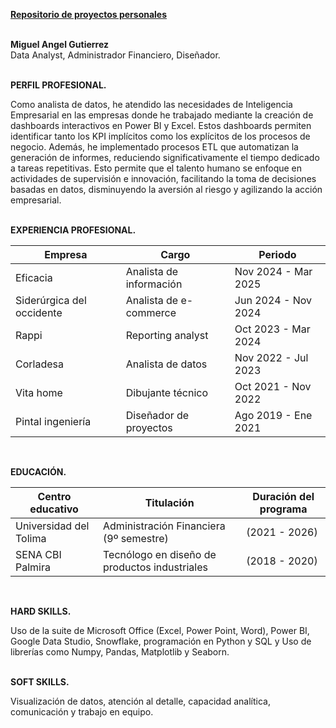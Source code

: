 **[Repositorio de proyectos personales](https://github.com/MiguelGutierrezDataProyects/Proyectos-personales)**
<br><br>

**Miguel Angel Gutierrez**<br>
Data Analyst, Administrador Financiero, Diseñador.
<br><br>

**PERFIL PROFESIONAL.**

Como analista de datos, he atendido las necesidades de Inteligencia Empresarial en las empresas donde he trabajado mediante la creación de dashboards interactivos en Power BI y Excel. Estos dashboards permiten identificar tanto los KPI implícitos como los explícitos de los procesos de negocio. Además, he implementado procesos ETL que automatizan la generación de informes, reduciendo significativamente el tiempo dedicado a tareas repetitivas. Esto permite que el talento humano se enfoque en actividades de supervisión e innovación, facilitando la toma de decisiones basadas en datos, disminuyendo la aversión al riesgo y agilizando la acción empresarial.
<br><br>

**EXPERIENCIA PROFESIONAL.**

| Empresa | Cargo | Periodo |
| --- | --- | --- |
| Eficacia | Analista de información | Nov 2024 - Mar 2025 |
| Siderúrgica del occidente | Analista de e-commerce | Jun 2024 - Nov 2024 |
| Rappi | Reporting analyst | Oct 2023 - Mar 2024 |
| Corladesa | Analista de datos | Nov 2022 - Jul 2023 |
| Vita home | Dibujante técnico | Oct 2021 - Nov 2022 |
| Pintal ingeniería | Diseñador de proyectos | Ago 2019 - Ene 2021 |

<br>

**EDUCACIÓN.**
 
| Centro educativo | Titulación | Duración del programa |
| --- | --- | --- |
| Universidad del Tolima | Administración Financiera (9º semestre) | (2021 - 2026) |
| SENA CBI Palmira | Tecnólogo en diseño de productos industriales | (2018 - 2020) |

<br>

**HARD SKILLS.**

Uso de la suite de Microsoft Office (Excel, Power Point, Word), Power BI, Google Data Studio, Snowflake, programación en Python y SQL y Uso de librerías como Numpy, Pandas, Matplotlib y Seaborn.
<br><br>

**SOFT SKILLS.**

Visualización de datos, atención al detalle, capacidad analítica, comunicación y trabajo en equipo.


<!---
MigueloElCucho/MigueloElCucho is a ✨ special ✨ repository because its `README.md` (this file) appears on your GitHub profile.
You can click the Preview link to take a look at your changes.
--->

